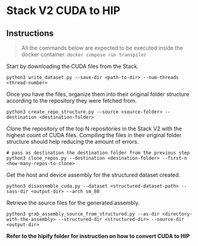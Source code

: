 # Stack V2 CUDA to HIP

## Instructions
> All the commands below are expected to be executed inside the docker container. ```docker compose run transpiler```

Start by downloading the CUDA files from the Stack.
```shell
python3 write_dataset.py --save-dir <path-to-dir> --num-threads <thread-number>
```

Once you have the files, organize them into their original folder structure according to the repository they were fetched from.

```shell
python3 create_repo_structure.py --source <source-folder> --destination <destination-folder>
```

Clone the repository of the top N repositories in the Stack V2 with the highest count of CUDA files. Compiling the files in their original folder structure should help reducing the amount of errors. 

```shell
# pass as destination the destination folder from the previous step
python3 clone_repos.py --destination <desination-folder> --first-n <how-many-repos-to-clone>
```

Get the host and device assembly for the structured dataset created.
```shell
python3 disassemble_cuda.py --dataset <structured-dataset-path> --sass-dir <output-dir> --arch sm_80
```

Retrieve the source files for the generated assembly.
```shell
python3 grab_assembly_source_from_structured.py --as-dir <directory-with-the-assembly> --structured-dir <structured-dir> --source-dir <output-dir>
```

**Refer to the hipify folder for instruction on how to convert CUDA to HIP**
